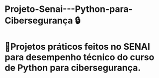 # Projeto-Senai---Python-para-Cibersegurança :lock:

# :memo:Projetos práticos feitos no SENAI para desempenho técnico do curso de Python para cibersegurança.



